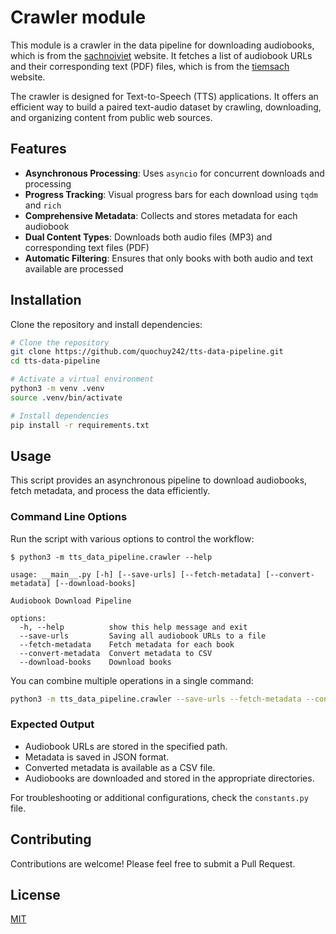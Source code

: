 # Crawler module

This module is a crawler in the data pipeline for downloading audiobooks, which is from the [sachnoiviet](https://www.sachnoiviet.net/) website. It fetches a list of audiobook URLs and their corresponding text (PDF) files, which is from the [tiemsach](https://www.tiemsach.org/) website.

The crawler is designed for Text-to-Speech (TTS) applications. It offers an efficient way to build a paired text-audio dataset by crawling, downloading, and organizing content from public web sources.

## Features

- **Asynchronous Processing**: Uses `asyncio` for concurrent downloads and processing
- **Progress Tracking**: Visual progress bars for each download using `tqdm` and `rich`
- **Comprehensive Metadata**: Collects and stores metadata for each audiobook
- **Dual Content Types**: Downloads both audio files (MP3) and corresponding text files (PDF)
- **Automatic Filtering**: Ensures that only books with both audio and text available are processed

## Installation

Clone the repository and install dependencies:

```bash
# Clone the repository
git clone https://github.com/quochuy242/tts-data-pipeline.git
cd tts-data-pipeline

# Activate a virtual environment
python3 -m venv .venv
source .venv/bin/activate

# Install dependencies
pip install -r requirements.txt
```

## Usage

This script provides an asynchronous pipeline to download audiobooks, fetch metadata, and process the data efficiently.

### Command Line Options

Run the script with various options to control the workflow:

```
$ python3 -m tts_data_pipeline.crawler --help

usage: __main__.py [-h] [--save-urls] [--fetch-metadata] [--convert-metadata] [--download-books]

Audiobook Download Pipeline

options:
  -h, --help          show this help message and exit
  --save-urls         Saving all audiobook URLs to a file
  --fetch-metadata    Fetch metadata for each book
  --convert-metadata  Convert metadata to CSV
  --download-books    Download books
```

You can combine multiple operations in a single command:

```bash
python3 -m tts_data_pipeline.crawler --save-urls --fetch-metadata --convert-metadata --download-books
```

### Expected Output

- Audiobook URLs are stored in the specified path.
- Metadata is saved in JSON format.
- Converted metadata is available as a CSV file.
- Audiobooks are downloaded and stored in the appropriate directories.

For troubleshooting or additional configurations, check the `constants.py` file.

## Contributing

Contributions are welcome! Please feel free to submit a Pull Request.

## License

[MIT](LICENSE)
